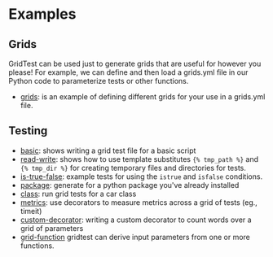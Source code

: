# Examples

## Grids

GridTest can be used just to generate grids that are useful for however you please! For example, we can define
and then load a grids.yml file in our Python code to parameterize tests or other functions.

 - [grids](grids): is an example of defining different grids for your use in a grids.yml file.

## Testing

 - [basic](basic): shows writing a grid test file for a basic script
 - [read-write](read-write): shows how to use template substitutes `{% tmp_path %}` and `{% tmp_dir %}` for creating temporary files and directories for tests.
 - [is-true-false](is-true-false): example tests for using the `istrue` and `isfalse` conditions.
 - [package](package): generate for a python package you've already installed
 - [class](class): run grid tests for a car class
 - [metrics](metrics): use decorators to measure metrics across a grid of tests (eg., timeit)
 - [custom-decorator](custom-decorator): writing a custom decorator to count words over a grid of parameters
 - [grid-function](grid-function) gridtest can derive input parameters from one or more functions.
